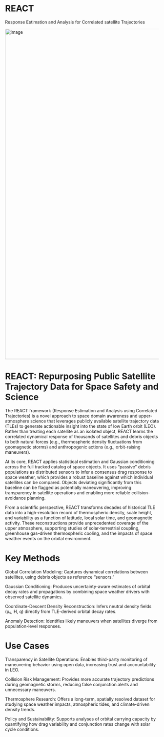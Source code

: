 # REACT
Response Estimation and Analysis for Correlated satellite Trajectories

<img width="2368" height="1082" alt="image" src="https://github.com/user-attachments/assets/9729d976-934d-4cc4-bacb-e8a75aa01eee" />

# REACT: Repurposing Public Satellite Trajectory Data for Space Safety and Science
The REACT framework (Response Estimation and Analysis using Correlated Trajectories) is a novel approach to space domain awareness and upper-atmosphere science that leverages publicly available satellite trajectory data (TLEs) to generate actionable insight into the state of low Earth orbit (LEO). Rather than treating each satellite as an isolated object, REACT learns the correlated dynamical response of thousands of satellites and debris objects to both natural forces (e.g., thermospheric density fluctuations from geomagnetic storms) and anthropogenic actions (e.g., orbit-raising maneuvers).

At its core, REACT applies statistical estimation and Gaussian conditioning across the full tracked catalog of space objects. It uses “passive” debris populations as distributed sensors to infer a consensus drag response to space weather, which provides a robust baseline against which individual satellites can be compared. Objects deviating significantly from this baseline can be flagged as potentially maneuvering, improving transparency in satellite operations and enabling more reliable collision-avoidance planning.

From a scientific perspective, REACT transforms decades of historical TLE data into a high-resolution record of thermospheric density, scale height, and variability as a function of latitude, local solar time, and geomagnetic activity. These reconstructions provide unprecedented coverage of the upper atmosphere, supporting studies of solar-terrestrial coupling, greenhouse gas–driven thermospheric cooling, and the impacts of space weather events on the orbital environment.

# Key Methods
Global Correlation Modeling: Captures dynamical correlations between satellites, using debris objects as reference “sensors.”

Gaussian Conditioning: Produces uncertainty-aware estimates of orbital decay rates and propagations by combining space weather drivers with observed satellite dynamics.

Coordinate-Descent Density Reconstruction: Infers neutral density fields (ρ₀, H, q) directly from TLE-derived orbital decay rates.

Anomaly Detection: Identifies likely maneuvers when satellites diverge from population-level responses.

# Use Cases
Transparency in Satellite Operations: Enables third-party monitoring of maneuvering behavior using open data, increasing trust and accountability in LEO.

Collision Risk Management: Provides more accurate trajectory predictions during geomagnetic storms, reducing false conjunction alerts and unnecessary maneuvers.

Thermosphere Research: Offers a long-term, spatially resolved dataset for studying space weather impacts, atmospheric tides, and climate-driven density trends.

Policy and Sustainability: Supports analyses of orbital carrying capacity by quantifying how drag variability and conjunction rates change with solar cycle conditions.
